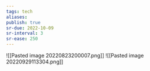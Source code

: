 ```yaml
---
tags: tech
aliases:
publish: true
sr-due: 2022-10-09
sr-interval: 3
sr-ease: 250
---
```


![[Pasted image 20220823200007.png]]
![[Pasted image 20220929113304.png]]